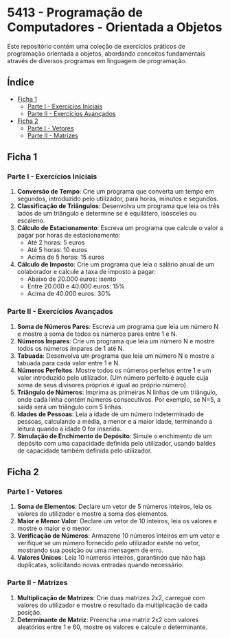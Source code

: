 # 5413 - Programação de Computadores - Orientada a Objetos

Este repositório contém uma coleção de exercícios práticos de programação orientada a objetos, abordando conceitos fundamentais através de diversos programas em linguagem de programação.

## Índice

- [Ficha 1](#ficha-1)
  - [Parte I - Exercícios Iniciais](#parte-i---exercícios-iniciais)
  - [Parte II - Exercícios Avançados](#parte-ii---exercícios-avançados)
- [Ficha 2](#ficha-2)
  - [Parte I - Vetores](#parte-i---vetores)
  - [Parte II - Matrizes](#parte-ii---matrizes)

## Ficha 1

### Parte I - Exercícios Iniciais

1. **Conversão de Tempo**: Crie um programa que converta um tempo em segundos, introduzido pelo utilizador, para horas, minutos e segundos.
2. **Classificação de Triângulos**: Desenvolva um programa que leia os três lados de um triângulo e determine se é equilátero, isósceles ou escaleno.
3. **Cálculo de Estacionamento**: Escreva um programa que calcule o valor a pagar por horas de estacionamento:
   - Até 2 horas: 5 euros
   - Até 5 horas: 10 euros
   - Acima de 5 horas: 15 euros
4. **Cálculo de Imposto**: Crie um programa que leia o salário anual de um colaborador e calcule a taxa de imposto a pagar:
   - Abaixo de 20.000 euros: isento
   - Entre 20.000 e 40.000 euros: 15%
   - Acima de 40.000 euros: 30%

### Parte II - Exercícios Avançados

1. **Soma de Números Pares**: Escreva um programa que leia um número N e mostre a soma de todos os números pares entre 1 e N.
2. **Números Ímpares**: Crie um programa que leia um número N e mostre todos os números ímpares de 1 até N.
3. **Tabuada**: Desenvolva um programa que leia um número N e mostre a tabuada para cada valor entre 1 e N.
4. **Números Perfeitos**: Mostre todos os números perfeitos entre 1 e um valor introduzido pelo utilizador. (Um número perfeito é aquele cuja soma de seus divisores próprios é igual ao próprio número).
5. **Triângulo de Números**: Imprima as primeiras N linhas de um triângulo, onde cada linha contém números consecutivos. Por exemplo, se N=5, a saída será um triângulo com 5 linhas.
6. **Idades de Pessoas**: Leia a idade de um número indeterminado de pessoas, calculando a média, a menor e a maior idade, terminando a leitura quando a idade 0 for inserida.
7. **Simulação de Enchimento de Depósito**: Simule o enchimento de um depósito com uma capacidade definida pelo utilizador, usando baldes de capacidade também definida pelo utilizador.

## Ficha 2

### Parte I - Vetores

1. **Soma de Elementos**: Declare um vetor de 5 números inteiros, leia os valores do utilizador e mostre a soma dos elementos.
2. **Maior e Menor Valor**: Declare um vetor de 10 inteiros, leia os valores e mostre o maior e o menor.
3. **Verificação de Números**: Armazene 10 números inteiros em um vetor e verifique se um número fornecido pelo utilizador existe no vetor, mostrando sua posição ou uma mensagem de erro.
4. **Valores Únicos**: Leia 10 números inteiros, garantindo que não haja duplicatas, solicitando novas entradas quando necessário.

### Parte II - Matrizes

1. **Multiplicação de Matrizes**: Crie duas matrizes 2x2, carregue com valores do utilizador e mostre o resultado da multiplicação de cada posição.
2. **Determinante de Matriz**: Preencha uma matriz 2x2 com valores aleatórios entre 1 e 60, mostre os valores e calcule o determinante.
